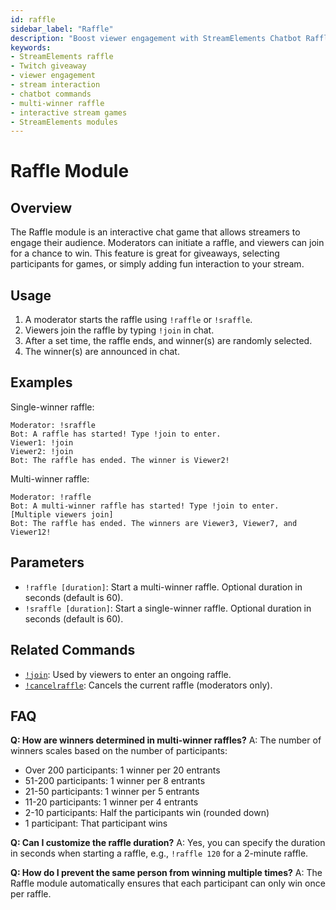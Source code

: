 ```yaml
---
id: raffle
sidebar_label: "Raffle"
description: "Boost viewer engagement with StreamElements Chatbot Raffle module. Learn commands, usage, and multi-winner scaling for interactive stream giveaways."
keywords:
- StreamElements raffle
- Twitch giveaway
- viewer engagement
- stream interaction
- chatbot commands
- multi-winner raffle
- interactive stream games
- StreamElements modules
---
```


# Raffle Module

## Overview

The Raffle module is an interactive chat game that allows streamers to engage their audience. Moderators can initiate a raffle, and viewers can join for a chance to win. This feature is great for giveaways, selecting participants for games, or simply adding fun interaction to your stream.

## Usage

1. A moderator starts the raffle using `!raffle` or `!sraffle`.
2. Viewers join the raffle by typing `!join` in chat.
3. After a set time, the raffle ends, and winner(s) are randomly selected.
4. The winner(s) are announced in chat.

## Examples

Single-winner raffle:
```
Moderator: !sraffle
Bot: A raffle has started! Type !join to enter.
Viewer1: !join
Viewer2: !join
Bot: The raffle has ended. The winner is Viewer2!
```

Multi-winner raffle:
```
Moderator: !raffle
Bot: A multi-winner raffle has started! Type !join to enter.
[Multiple viewers join]
Bot: The raffle has ended. The winners are Viewer3, Viewer7, and Viewer12!
```

## Parameters

- `!raffle [duration]`: Start a multi-winner raffle. Optional duration in seconds (default is 60).
- `!sraffle [duration]`: Start a single-winner raffle. Optional duration in seconds (default is 60).

## Related Commands

- [`!join`](../commands/default/join.md): Used by viewers to enter an ongoing raffle.
- [`!cancelraffle`](../commands/default/cancelraffle.md): Cancels the current raffle (moderators only).

## FAQ

**Q: How are winners determined in multi-winner raffles?**
A: The number of winners scales based on the number of participants:

- Over 200 participants: 1 winner per 20 entrants
- 51-200 participants: 1 winner per 8 entrants
- 21-50 participants: 1 winner per 5 entrants
- 11-20 participants: 1 winner per 4 entrants
- 2-10 participants: Half the participants win (rounded down)
- 1 participant: That participant wins

**Q: Can I customize the raffle duration?**
A: Yes, you can specify the duration in seconds when starting a raffle, e.g., `!raffle 120` for a 2-minute raffle.

**Q: How do I prevent the same person from winning multiple times?**
A: The Raffle module automatically ensures that each participant can only win once per raffle.
